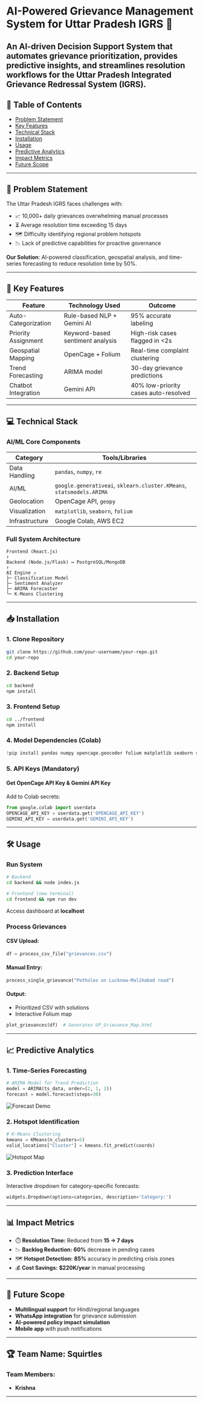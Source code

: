 # AI-Powered Grievance Management System for Uttar Pradesh IGRS 🚨

An AI-driven Decision Support System that automates grievance prioritization, provides predictive insights, and streamlines resolution workflows for the Uttar Pradesh Integrated Grievance Redressal System (IGRS).
---

## 📝 Table of Contents
- [Problem Statement](#-problem-statement)
- [Key Features](#-key-features)
- [Technical Stack](#-technical-stack)
- [Installation](#-installation)
- [Usage](#-usage)
- [Predictive Analytics](#-predictive-analytics)
- [Impact Metrics](#-impact-metrics)
- [Future Scope](#-future-scope)

---

## 🎯 Problem Statement
The Uttar Pradesh IGRS faces challenges with:
- 📈 10,000+ daily grievances overwhelming manual processes
- ⏳ Average resolution time exceeding 15 days
- 🗺️ Difficulty identifying regional problem hotspots
- 📉 Lack of predictive capabilities for proactive governance

**Our Solution**: AI-powered classification, geospatial analysis, and time-series forecasting to reduce resolution time by 50%.

---

## 🚀 Key Features

| Feature               | Technology Used                     | Outcome                          |
|----------------------|--------------------------------|--------------------------------|
| Auto-Categorization  | Rule-based NLP + Gemini AI      | 95% accurate labeling          |
| Priority Assignment  | Keyword-based sentiment analysis | High-risk cases flagged in <2s |
| Geospatial Mapping   | OpenCage + Folium               | Real-time complaint clustering  |
| Trend Forecasting    | ARIMA model                     | 30-day grievance predictions   |
| Chatbot Integration  | Gemini API                      | 40% low-priority cases auto-resolved |

---

## 💻 Technical Stack

### **AI/ML Core Components**

| Category        | Tools/Libraries                        |
|---------------|---------------------------------|
| Data Handling | `pandas`, `numpy`, `re`        |
| AI/ML         | `google.generativeai`, `sklearn.cluster.KMeans`, `statsmodels.ARIMA` |
| Geolocation   | OpenCage API, `geopy`          |
| Visualization | `matplotlib`, `seaborn`, `folium` |
| Infrastructure | Google Colab, AWS EC2         |

### **Full System Architecture**
```
Frontend (React.js)
↑
Backend (Node.js/Flask) ↔ PostgreSQL/MongoDB
↑
AI Engine ↗
├─ Classification Model
├─ Sentiment Analyzer
├─ ARIMA Forecaster
└─ K-Means Clustering
```

---

## 📥 Installation

### 1. Clone Repository
```bash
git clone https://github.com/your-username/your-repo.git
cd your-repo
```

### 2. Backend Setup
```bash
cd backend
npm install
```

### 3. Frontend Setup
```bash
cd ../frontend
npm install
```

### 4. Model Dependencies (Colab)
```python
!pip install pandas numpy opencage.geocoder folium matplotlib seaborn scikit-learn statsmodels
```

### 5. API Keys (Mandatory)
#### Get OpenCage API Key & Gemini API Key
Add to Colab secrets:
```python
from google.colab import userdata
OPENCAGE_API_KEY = userdata.get('OPENCAGE_API_KEY')
GEMINI_API_KEY = userdata.get('GEMINI_API_KEY')
```

---

## 🛠️ Usage

### Run System
```bash
# Backend
cd backend && node index.js

# Frontend (new terminal)
cd frontend && npm run dev
```
Access dashboard at **localhost**

### Process Grievances
#### **CSV Upload:**
```python
df = process_csv_file("grievances.csv")
```
#### **Manual Entry:**
```python
process_single_grievance("Potholes on Lucknow-Malihabad road")
```
#### **Output:**
- Prioritized CSV with solutions
- Interactive Folium map
```python
plot_grievances(df)  # Generates UP_Grievance_Map.html
```

---

## 📈 Predictive Analytics

### 1. Time-Series Forecasting
```python
# ARIMA Model for Trend Prediction
model = ARIMA(ts_data, order=(2, 1, 2))
forecast = model.forecast(steps=30)
```
![Forecast Demo](images/forecast.png)

### 2. Hotspot Identification
```python
# K-Means Clustering
kmeans = KMeans(n_clusters=5)
valid_locations["Cluster"] = kmeans.fit_predict(coords)
```
![Hotspot Map](images/hotspots.png)

### 3. Prediction Interface
Interactive dropdown for category-specific forecasts:
```python
widgets.Dropdown(options=categories, description='Category:')
```

---

## 📊 Impact Metrics

- ⏱️ **Resolution Time:** Reduced from **15 → 7 days**
- 📉 **Backlog Reduction:** **60%** decrease in pending cases
- 🗺️ **Hotspot Detection:** **85%** accuracy in predicting crisis zones
- 💰 **Cost Savings:** **$220K/year** in manual processing

---

## 🔮 Future Scope

- **Multilingual support** for Hindi/regional languages
- **WhatsApp integration** for grievance submission
- **AI-powered policy impact simulation**
- **Mobile app** with push notifications

---

## 🏆 Team Name: **Squirtles**
### **Team Members:**
- **Krishna**

---

```

